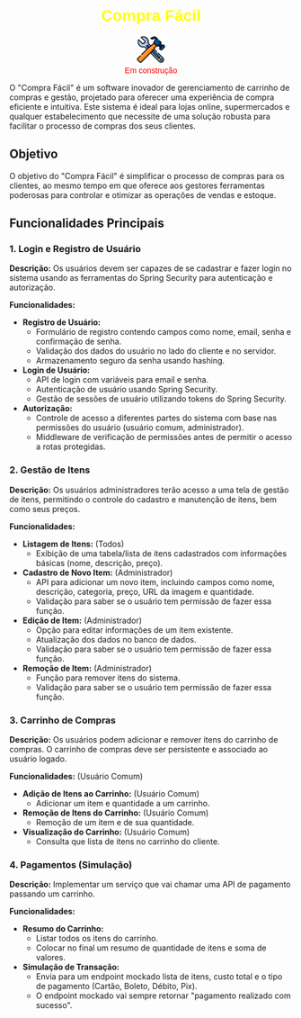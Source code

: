 <h1 align="center" style="font-family: Arial, sans-serif; color: #FFFF00;">
  Compra Fácil
</h1>

<p align="center">
  <img src="src/main/resources/images/img.png" style="width: 50px; height: auto;" alt="Símbolo de em construção"/> <br />
<span style="font-family: Arial, sans-serif; color: #FF0000;">Em construção</span>
</p>

O "Compra Fácil" é um software inovador de gerenciamento de carrinho de compras e gestão, projetado para oferecer uma
experiência de compra eficiente e intuitiva. Este sistema é ideal para lojas online, supermercados e qualquer
estabelecimento que necessite de uma solução robusta para facilitar o processo de compras dos seus clientes.

## Objetivo

O objetivo do "Compra Fácil" é simplificar o processo de compras para os clientes, ao mesmo tempo em que oferece aos
gestores ferramentas poderosas para controlar e otimizar as operações de vendas e estoque.

## Funcionalidades Principais

### 1. Login e Registro de Usuário

**Descrição:** Os usuários devem ser capazes de se cadastrar e fazer login no sistema usando as ferramentas do Spring
Security para autenticação e autorização.

**Funcionalidades:**

- **Registro de Usuário:**
    - Formulário de registro contendo campos como nome, email, senha e confirmação de senha.
    - Validação dos dados do usuário no lado do cliente e no servidor.
    - Armazenamento seguro da senha usando hashing.
- **Login de Usuário:**
    - API de login com variáveis para email e senha.
    - Autenticação de usuário usando Spring Security.
    - Gestão de sessões de usuário utilizando tokens do Spring Security.
- **Autorização:**
    - Controle de acesso a diferentes partes do sistema com base nas permissões do usuário (usuário comum,
      administrador).
    - Middleware de verificação de permissões antes de permitir o acesso a rotas protegidas.

### 2. Gestão de Itens

**Descrição:** Os usuários administradores terão acesso a uma tela de gestão de itens, permitindo o controle do cadastro
e manutenção de itens, bem como seus preços.

**Funcionalidades:**

- **Listagem de Itens:** (Todos)
    - Exibição de uma tabela/lista de itens cadastrados com informações básicas (nome, descrição, preço).
- **Cadastro de Novo Item:** (Administrador)
    - API para adicionar um novo item, incluindo campos como nome, descrição, categoria, preço, URL da imagem e
      quantidade.
    - Validação para saber se o usuário tem permissão de fazer essa função.
- **Edição de Item:** (Administrador)
    - Opção para editar informações de um item existente.
    - Atualização dos dados no banco de dados.
    - Validação para saber se o usuário tem permissão de fazer essa função.
- **Remoção de Item:** (Administrador)
    - Função para remover itens do sistema.
    - Validação para saber se o usuário tem permissão de fazer essa função.

### 3. Carrinho de Compras

**Descrição:** Os usuários podem adicionar e remover itens do carrinho de compras. O carrinho de compras deve ser
persistente e associado ao usuário logado.

**Funcionalidades:** (Usuário Comum)

- **Adição de Itens ao Carrinho:** (Usuário Comum)
    - Adicionar um item e quantidade a um carrinho.
- **Remoção de Itens do Carrinho:** (Usuário Comum)
    - Remoção de um item e de sua quantidade.
- **Visualização do Carrinho:** (Usuário Comum)
    - Consulta que lista de itens no carrinho do cliente.

### 4. Pagamentos (Simulação)

**Descrição:** Implementar um serviço que vai chamar uma API de pagamento passando um carrinho.

**Funcionalidades:**

- **Resumo do Carrinho:**
    - Listar todos os itens do carrinho.
    - Colocar no final um resumo de quantidade de itens e soma de valores.
- **Simulação de Transação:**
    - Envia para um endpoint mockado lista de itens, custo total e o tipo de pagamento (Cartão, Boleto, Débito, Pix).
    - O endpoint mockado vai sempre retornar "pagamento realizado com sucesso".
